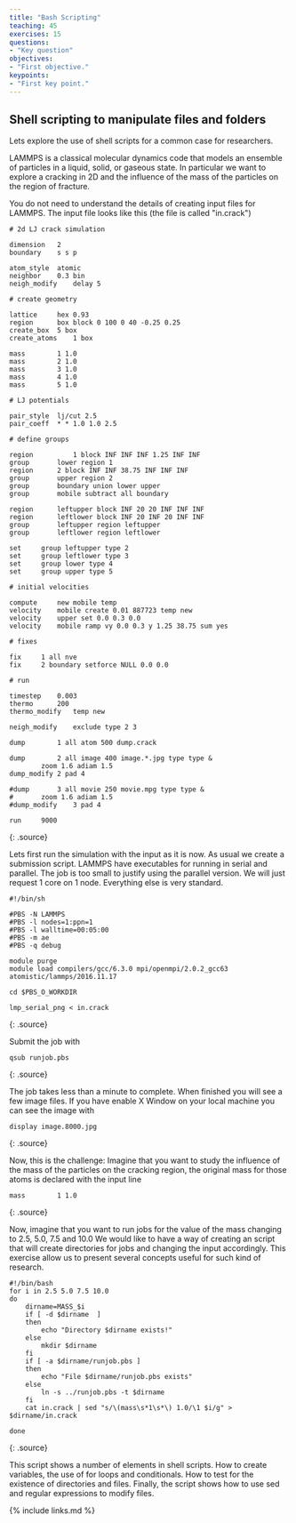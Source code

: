 ```yaml
---
title: "Bash Scripting"
teaching: 45
exercises: 15
questions:
- "Key question"
objectives:
- "First objective."
keypoints:
- "First key point."
---
```


## Shell scripting to manipulate files and folders

Lets explore the use of shell scripts for a common case for researchers.

LAMMPS is a classical molecular dynamics code that models an ensemble of
particles in a liquid, solid, or gaseous state.
In particular we want to explore a cracking in 2D and the influence of
the mass of the particles on the region of fracture.

You do not need to understand the details of creating input files for LAMMPS.
The input file looks like this (the file is called "in.crack")

~~~
# 2d LJ crack simulation

dimension	2
boundary	s s p

atom_style	atomic
neighbor	0.3 bin
neigh_modify	delay 5

# create geometry

lattice		hex 0.93
region		box block 0 100 0 40 -0.25 0.25
create_box	5 box
create_atoms	1 box

mass		1 1.0
mass		2 1.0
mass		3 1.0
mass		4 1.0
mass		5 1.0

# LJ potentials

pair_style	lj/cut 2.5
pair_coeff	* * 1.0 1.0 2.5

# define groups

region	        1 block INF INF INF 1.25 INF INF
group		lower region 1
region		2 block INF INF 38.75 INF INF INF
group		upper region 2
group		boundary union lower upper
group		mobile subtract all boundary

region		leftupper block INF 20 20 INF INF INF
region		leftlower block INF 20 INF 20 INF INF
group		leftupper region leftupper
group		leftlower region leftlower

set		group leftupper type 2
set		group leftlower type 3
set		group lower type 4
set		group upper type 5

# initial velocities

compute	  	new mobile temp
velocity	mobile create 0.01 887723 temp new
velocity	upper set 0.0 0.3 0.0
velocity	mobile ramp vy 0.0 0.3 y 1.25 38.75 sum yes

# fixes

fix		1 all nve
fix		2 boundary setforce NULL 0.0 0.0

# run

timestep	0.003
thermo		200
thermo_modify	temp new

neigh_modify	exclude type 2 3

dump		1 all atom 500 dump.crack

dump		2 all image 400 image.*.jpg type type &
		zoom 1.6 adiam 1.5
dump_modify	2 pad 4

#dump		3 all movie 250 movie.mpg type type &
#		zoom 1.6 adiam 1.5
#dump_modify	3 pad 4

run		9000
~~~
{: .source}

Lets first run the simulation with the input as it is now.
As usual we create a submission script. LAMMPS have executables for running in
serial and parallel. The job is too small to justify using the parallel version.
We will just request 1 core on 1 node. Everything else is very standard.

~~~
#!/bin/sh

#PBS -N LAMMPS
#PBS -l nodes=1:ppn=1
#PBS -l walltime=00:05:00
#PBS -m ae
#PBS -q debug

module purge
module load compilers/gcc/6.3.0 mpi/openmpi/2.0.2_gcc63 atomistic/lammps/2016.11.17

cd $PBS_O_WORKDIR

lmp_serial_png < in.crack
~~~
{: .source}

Submit the job with

~~~
qsub runjob.pbs
~~~
{: .source}

The job takes less than a minute to complete. When finished you will see a few
image files.
If you have enable X Window on your local machine you can see the image with

~~~
display image.8000.jpg
~~~
{: .source}

Now, this is the challenge:
Imagine that you want to study the influence of the mass of the particles on
the cracking region, the original mass for those atoms is declared with the input line

~~~
mass		1 1.0
~~~
{: .source}

Now, imagine that you want to run jobs for the value of the mass changing to
2.5, 5.0, 7.5 and 10.0
We would like to have a way of creating an script that will create directories
for jobs and changing the input accordingly.
This exercise allow us to present several concepts useful for such kind of
research.

~~~
#!/bin/bash
for i in 2.5 5.0 7.5 10.0
do
    dirname=MASS_$i
    if [ -d $dirname  ]
    then
        echo "Directory $dirname exists!"
    else
        mkdir $dirname
    fi
    if [ -a $dirname/runjob.pbs ]
    then
        echo "File $dirname/runjob.pbs exists"
    else
        ln -s ../runjob.pbs -t $dirname
    fi
    cat in.crack | sed "s/\(mass\s*1\s*\) 1.0/\1 $i/g" > $dirname/in.crack

done
~~~
{: .source}

This script shows a number of elements in shell scripts.
How to create variables, the use of for loops and conditionals.
How to test for the existence of directories and files.
Finally, the script shows how to use sed and regular expressions to modify files.


{% include links.md %}
